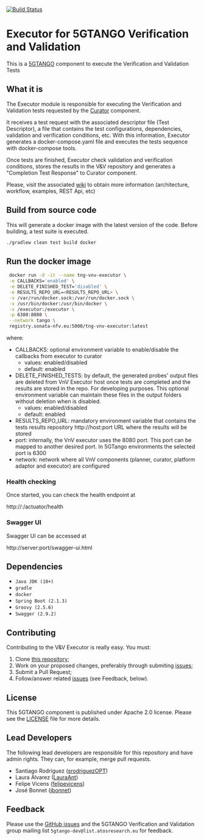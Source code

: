 [![Build Status](http://jenkins.sonata-nfv.eu/buildStatus/icon?job=tng-vnv-executor/master)](https://jenkins.sonata-nfv.eu/job/tng-vnv-executor)


# Executor for 5GTANGO Verification and Validation
This is a [5GTANGO](http://www.5gtango.eu) component to execute the Verification and Validation Tests

## What it is

The Executor module is responsible for executing the Verification and Validation tests requested by the [Curator](https://github.com/sonata-nfv/tng-vnv-curator) component.

It receives a test request with the associated descriptor file (Test Descriptor), a file that contains the test configurations, dependencies, validation and verification conditions, etc. With this information, Executor generates a docker-compose.yaml file and executes the tests sequence with docker-compose tools.

Once tests are finished, Executor check validation and verification conditions, stores the results in the V&V repository and generates a "Completion Test Response" to Curator component.

Please, visit the associated [wiki](https://github.com/sonata-nfv/tng-vnv-executor/wiki) to obtain more information (architecture, workflow, examples, REST Api, etc)

## Build from source code

This will generate a docker image with the latest version of the code. Before building, a test suite is executed.

```bash
./gradlew clean test build docker
```

## Run the docker image

```bash
 docker run -d -it --name tng-vnv-executor \
 -e CALLBACKS='enabled' \
 -e DELETE_FINISHED_TEST='disabled' \
 -e RESULTS_REPO_URL=<RESULTS_REPO_URL> \
 -v /var/run/docker.sock:/var/run/docker.sock \
 -v /usr/bin/docker:/usr/bin/docker \
 -v /executor:/executor \
 -p 6300:8080 \
 --network tango \
 registry.sonata-nfv.eu:5000/tng-vnv-executor:latest
```

where:
- CALLBACKS: optional environment variable to enable/disable the callbacks from executor to curator
  - values: enabled/disabled
  - default: enabled
- DELETE_FINISHED_TESTS: by default, the generated probes' output files are deleted from VnV Executor host once tests are completed and the results are stored in the repo. For developing purposes. This optional environment variable can maintain these files in the output folders without deletion when is disabled.
  - values: enabled/disabled
  - default: enabled
- RESULTS_REPO_URL: mandatory environment variable that contains the tests results repository http://host:port URL where the results will be stored
- port: internally, the VnV executor uses the 8080 port. This port can be mapped to another desired port. In 5GTango environments the selected port is 6300 
- network: network where all VnV components (planner, curator, platform adaptor and executor) are configured

### Health checking

Once started, you can check the health endpoint at

http://<server>:<port>/actuator/health

### Swagger UI

Swagger UI can be accessed at

http://server:port/swagger-ui.html

## Dependencies

- `Java JDK (10+)`
- `gradle`
- `docker`
- `Spring Boot (2.1.3)`
- `Groovy (2.5.6)`
- `Swagger (2.9.2)`

## Contributing
Contributing to the V&V Executor is really easy. You must:

1. Clone [this repository](http://github.com/sonata-nfv/tng-vnv-executor);
1. Work on your proposed changes, preferably through submiting [issues](https://github.com/sonata-nfv/tng-vnv-executor/issues);
1. Submit a Pull Request;
1. Follow/answer related [issues](https://github.com/sonata-nfv/tng-vnv-executor/issues) (see Feedback, below).

## License
This 5GTANGO component is published under Apache 2.0 license. Please see the [LICENSE](LICENSE) file for more details.

## Lead Developers

The following lead developers are responsible for this repository and have admin rights. They can, for example, merge pull requests.

* Santiago Rodríguez ([srodriguezOPT](https://github.com/srodriguezOPT))
* Laura Álvarez ([LauraAnt](https://github.com/LauraAnt))
* Felipe Vicens ([felipevicens](https://github.com/felipevicens))
* José Bonnet ([jbonnet](https://github.com/jbonnet))

## Feedback
Please use the [GitHub issues](https://github.com/sonata-nfv/tng-vnv-executor/issues) and the 5GTANGO Verification and Validation group mailing list `5gtango-dev@list.atosresearch.eu` for feedback.